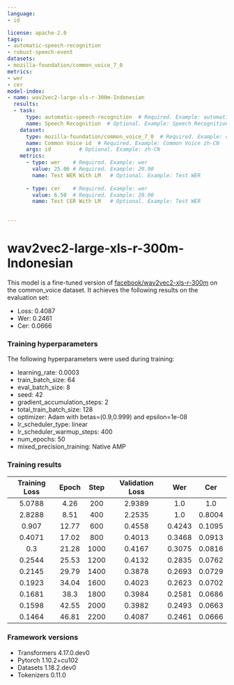 ```yaml
---
language: 
- id

license: apache-2.0
tags:
- automatic-speech-recognition
- robust-speech-event
datasets:
- mozilla-foundation/common_voice_7_0
metrics:
- wer
- cer
model-index:
- name: wav2vec2-large-xls-r-300m-Indonesian
  results:
  - task: 
      type: automatic-speech-recognition  # Required. Example: automatic-speech-recognition
      name: Speech Recognition  # Optional. Example: Speech Recognition
    dataset:
      type: mozilla-foundation/common_voice_7_0  # Required. Example: common_voice. Use dataset id from https://hf.co/datasets
      name: Common Voice id  # Required. Example: Common Voice zh-CN
      args: id         # Optional. Example: zh-CN
    metrics:
      - type: wer    # Required. Example: wer
        value: 25.06 # Required. Example: 20.90
        name: Test WER With LM   # Optional. Example: Test WER
    
      - type: cer    # Required. Example: wer
        value: 6.50  # Required. Example: 20.90
        name: Test CER With LM   # Optional. Example: Test WER
     

---
```


<!-- This model card has been generated automatically according to the information the Trainer had access to. You
should probably proofread and complete it, then remove this comment. -->

# wav2vec2-large-xls-r-300m-Indonesian

This model is a fine-tuned version of [facebook/wav2vec2-xls-r-300m](https://huggingface.co/facebook/wav2vec2-xls-r-300m) on the common_voice dataset.
It achieves the following results on the evaluation set:
- Loss: 0.4087
- Wer: 0.2461
- Cer: 0.0666



### Training hyperparameters

The following hyperparameters were used during training:
- learning_rate: 0.0003
- train_batch_size: 64
- eval_batch_size: 8
- seed: 42
- gradient_accumulation_steps: 2
- total_train_batch_size: 128
- optimizer: Adam with betas=(0.9,0.999) and epsilon=1e-08
- lr_scheduler_type: linear
- lr_scheduler_warmup_steps: 400
- num_epochs: 50
- mixed_precision_training: Native AMP

### Training results

| Training Loss | Epoch | Step | Validation Loss | Wer    | Cer    |
|:-------------:|:-----:|:----:|:---------------:|:------:|:------:|
| 5.0788        | 4.26  | 200  | 2.9389          | 1.0    | 1.0    |
| 2.8288        | 8.51  | 400  | 2.2535          | 1.0    | 0.8004 |
| 0.907         | 12.77 | 600  | 0.4558          | 0.4243 | 0.1095 |
| 0.4071        | 17.02 | 800  | 0.4013          | 0.3468 | 0.0913 |
| 0.3           | 21.28 | 1000 | 0.4167          | 0.3075 | 0.0816 |
| 0.2544        | 25.53 | 1200 | 0.4132          | 0.2835 | 0.0762 |
| 0.2145        | 29.79 | 1400 | 0.3878          | 0.2693 | 0.0729 |
| 0.1923        | 34.04 | 1600 | 0.4023          | 0.2623 | 0.0702 |
| 0.1681        | 38.3  | 1800 | 0.3984          | 0.2581 | 0.0686 |
| 0.1598        | 42.55 | 2000 | 0.3982          | 0.2493 | 0.0663 |
| 0.1464        | 46.81 | 2200 | 0.4087          | 0.2461 | 0.0666 |


### Framework versions

- Transformers 4.17.0.dev0
- Pytorch 1.10.2+cu102
- Datasets 1.18.2.dev0
- Tokenizers 0.11.0
